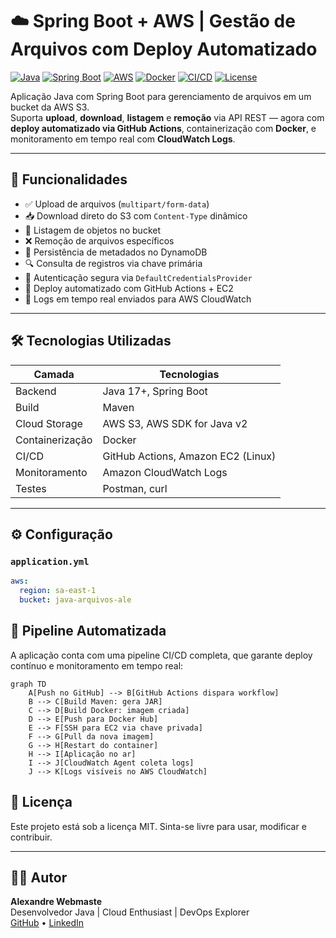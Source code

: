 # ☁️ Spring Boot + AWS | Gestão de Arquivos com Deploy Automatizado

[![Java](https://img.shields.io/badge/Java-17%2B-blue?logo=java)](https://www.oracle.com/java/)
[![Spring Boot](https://img.shields.io/badge/Spring_Boot-3.x-brightgreen?logo=spring)](https://spring.io/projects/spring-boot)
[![AWS](https://img.shields.io/badge/AWS-S3%20%7C%20DynamoDB-orange?logo=amazon-aws)](https://aws.amazon.com/)
[![Docker](https://img.shields.io/badge/Docker-Containerized-blue?logo=docker)](https://www.docker.com/)
[![CI/CD](https://img.shields.io/badge/GitHub_Actions-Automated_Deploy-purple?logo=github-actions)](https://github.com/features/actions)
[![License](https://img.shields.io/badge/License-MIT-lightgrey)](LICENSE)


Aplicação Java com Spring Boot para gerenciamento de arquivos em um bucket da AWS S3.  
Suporta **upload**, **download**, **listagem** e **remoção** via API REST — agora com **deploy automatizado via GitHub Actions**, containerização com **Docker**, e monitoramento em tempo real com **CloudWatch Logs**.

---

## 🚀 Funcionalidades

- ✅ Upload de arquivos (`multipart/form-data`)
- 📥 Download direto do S3 com `Content-Type` dinâmico
- 📁 Listagem de objetos no bucket
- ❌ Remoção de arquivos específicos
- 🧾 Persistência de metadados no DynamoDB
- 🔍 Consulta de registros via chave primária
- 🔐 Autenticação segura via `DefaultCredentialsProvider`
- 🐳 Deploy automatizado com GitHub Actions + EC2
- 📡 Logs em tempo real enviados para AWS CloudWatch

---

## 🛠️ Tecnologias Utilizadas

| Camada         | Tecnologias                          |
|----------------|--------------------------------------|
| Backend        | Java 17+, Spring Boot                |
| Build          | Maven                                |
| Cloud Storage  | AWS S3, AWS SDK for Java v2          |
| Containerização| Docker                               |
| CI/CD          | GitHub Actions, Amazon EC2 (Linux)   |
| Monitoramento  | Amazon CloudWatch Logs               |
| Testes         | Postman, curl                        |

---

## ⚙️ Configuração

### `application.yml`

```yaml
aws:
  region: sa-east-1
  bucket: java-arquivos-ale

```

## 🔄 Pipeline Automatizada

A aplicação conta com uma pipeline CI/CD completa, que garante deploy contínuo e monitoramento em tempo real:

```mermaid
graph TD
    A[Push no GitHub] --> B[GitHub Actions dispara workflow]
    B --> C[Build Maven: gera JAR]
    C --> D[Build Docker: imagem criada]
    D --> E[Push para Docker Hub]
    E --> F[SSH para EC2 via chave privada]
    F --> G[Pull da nova imagem]
    G --> H[Restart do container]
    H --> I[Aplicação no ar]
    I --> J[CloudWatch Agent coleta logs]
    J --> K[Logs visíveis no AWS CloudWatch]
```

## 📘 Licença

Este projeto está sob a licença MIT. Sinta-se livre para usar, modificar e contribuir.

---

## 👨‍🚀 Autor

**Alexandre Webmaste**  
Desenvolvedor Java | Cloud Enthusiast | DevOps Explorer  
[GitHub](https://github.com/alewebmaste) • [LinkedIn](https://www.linkedin.com/in/borbabackend/)

